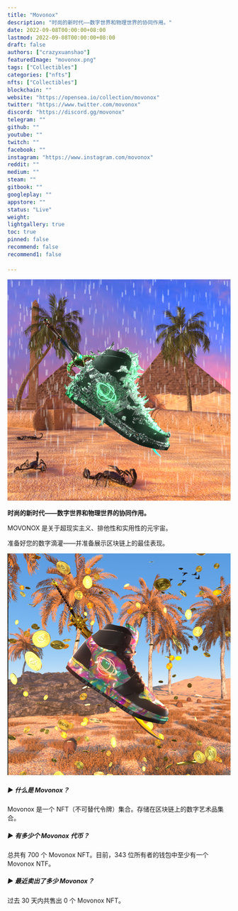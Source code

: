 ```yaml
---
title: "Movonox"
description: "时尚的新时代——数字世界和物理世界的协同作用。"
date: 2022-09-08T00:00:00+08:00
lastmod: 2022-09-08T00:00:00+08:00
draft: false
authors: ["crazyxuanshao"]
featuredImage: "movonox.png"
tags: ["Collectibles"]
categories: ["nfts"]
nfts: ["Collectibles"]
blockchain: ""
website: "https://opensea.io/collection/movonox"
twitter: "https://www.twitter.com/movonox"
discord: "https://discord.gg/movonox"
telegram: ""
github: ""
youtube: ""
twitch: ""
facebook: ""
instagram: "https://www.instagram.com/movonox"
reddit: ""
medium: ""
steam: ""
gitbook: ""
googleplay: ""
appstore: ""
status: "Live"
weight: 
lightgallery: true
toc: true
pinned: false
recommend: false
recommend1: false

---
```


![dadad](dadad.png)

**时尚的新时代——数字世界和物理世界的协同作用。**

MOVONOX 是关于超现实主义、排他性和实用性的元宇宙。

准备好您的数字滴灌——并准备展示区块链上的最佳表现。

![dadas](dadas.png)

##### ▶ 什么是 Movonox？

Movonox 是一个 NFT（不可替代令牌）集合。存储在区块链上的数字艺术品集合。

##### ▶ 有多少个 Movonox 代币？

总共有 700 个 Movonox NFT。目前，343 位所有者的钱包中至少有一个 Movonox NTF。

##### ▶ 最近卖出了多少 Movonox？

过去 30 天内共售出 0 个 Movonox NFT。